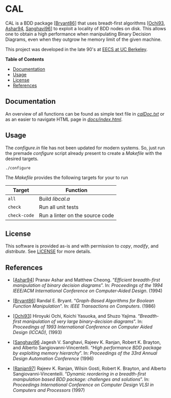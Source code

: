 # CAL
CAL is a BDD package [[Bryant86](#references)] that uses breadt-first
algorithms [[Ochi93](#references), [Ashar94](#references),
[Sanghavi96](#references)] to exploit a locality of BDD nodes on disk.
This allows one to obtain a high performance when manipulating Binary
Decision Diagrams, even when they outgrow he memory limit of the given
machine.

This project was developed in the late 90's at
[EECS at UC Berkeley](https://eecs.berkeley.edu/).

**Table of Contents**

- [Documentation](#documentation)
- [Usage](#usage)
- [License](#license)
- [References](#references)

## Documentation

An overview of all functions can be found as simple text file in
[*calDoc.txt*](calDoc) or as an easier to navigate HTML page in
[*docs/index.html*](docs/index.html).

## Usage

The *configure.in* file has not been updated for modern systems.
So, just run the premade *configure* script already present to
create a *Makefile* with the desired targets.

```bash
./configure
```

The *Makefile* provides the following targets for your to run

| Target       | Function                        |
|--------------|---------------------------------|
| `all`        | Build *libcal.a*                |
| `check`      | Run all unit tests              |
| `check-code` | Run a linter on the source code |

## License

This software is provided as-is and with permission to *copy*,
*modify*, and *distribute*. See [LICENSE](LICENSE) for more details.

## References

- [[Ashar94](https://ieeexplore.ieee.org/document/629886)]
  Pranav Ashar and Matthew Cheong. “_Efficient breadth-first manipulation of
  binary decision diagrams_”. In: _Proceedings of the
  1994 IEEE/ACM International Conference on Computer-Aided Design_. (1994)

- [[Bryant86](https://ieeexplore.ieee.org/stamp/stamp.jsp?tp=&arnumber=1676819)]
  Randal E. Bryant. “_Graph-Based Algorithms for Boolean Function Manipulation_”.
  In: _IEEE Transactions on Computers_. (1986)

- [[Ochi93](https://www.computer.org/csdl/proceedings-article/iccad/1993/00580030/12OmNAXglQz)]
  Hiroyuki Ochi, Koichi Yasuoka, and Shuzo Yajima. “_Breadth-first manipulation
  of very large binary-decision diagrams_”. In: _Proceedings of 1993
  International Conference on Computer Aided Design (ICCAD),_ (1993)

- [[Sanghavi96](https://link.springer.com/article/10.1007/s002360050083)
  Jagesh V. Sanghavi, Rajeev K. Ranjan, Robert K. Brayton, and Alberto
  Sangiovanni-Vincentelli. “_High performance BDD package by exploiting
  memory hierarchy_”. In: _Proceedings of the 33rd Annual Design
  Automation Conference_ (1996)

- [[Ranjan97](https://ieeexplore.ieee.org/abstract/document/628893)]
  Rajeev K. Ranjan, Wilsin Gosti, Robert K. Brayton, and Alberto
  Sangiovanni-Vincenteili. “_Dynamic reordering in a breadth-first
  manipulation based BDD package: challenges and solutions_”. In:
  _Proceedings International Conference on Computer Design VLSI in
  Computers and Processors_ (1997)
